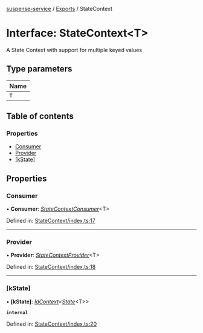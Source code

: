 [suspense-service](../README.md) / [Exports](../modules.md) / StateContext

# Interface: StateContext<T\>

A State Context with support for multiple keyed values

## Type parameters

| Name |
| :------ |
| `T` |

## Table of contents

### Properties

- [Consumer](statecontext.md#consumer)
- [Provider](statecontext.md#provider)
- [[kState]](statecontext.md#[kstate])

## Properties

### Consumer

• **Consumer**: [*StateContextConsumer*](../types/statecontextconsumer.md)<T\>

Defined in: [StateContext/index.ts:17](https://github.com/patrickroberts/suspense-service/blob/master/src/StateContext/index.ts#L17)

___

### Provider

• **Provider**: [*StateContextProvider*](../types/statecontextprovider.md)<T\>

Defined in: [StateContext/index.ts:18](https://github.com/patrickroberts/suspense-service/blob/master/src/StateContext/index.ts#L18)

___

### [kState]

• **[kState]**: [*IdContext*](idcontext.md)<[*State*](../types/state.md)<T\>\>

**`internal`** 

Defined in: [StateContext/index.ts:20](https://github.com/patrickroberts/suspense-service/blob/master/src/StateContext/index.ts#L20)
